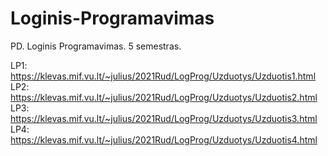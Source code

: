 # Loginis-Programavimas
PD. Loginis Programavimas. 5 semestras.

LP1: https://klevas.mif.vu.lt/~julius/2021Rud/LogProg/Uzduotys/Uzduotis1.html
LP2: https://klevas.mif.vu.lt/~julius/2021Rud/LogProg/Uzduotys/Uzduotis2.html
LP3: https://klevas.mif.vu.lt/~julius/2021Rud/LogProg/Uzduotys/Uzduotis3.html
LP4: https://klevas.mif.vu.lt/~julius/2021Rud/LogProg/Uzduotys/Uzduotis4.html
